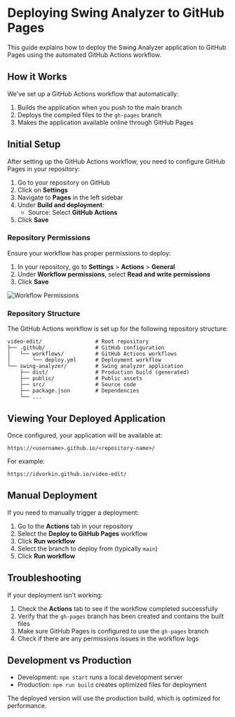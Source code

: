 # Deploying Swing Analyzer to GitHub Pages

This guide explains how to deploy the Swing Analyzer application to GitHub Pages using the automated GitHub Actions workflow.

## How it Works

We've set up a GitHub Actions workflow that automatically:
1. Builds the application when you push to the main branch
2. Deploys the compiled files to the `gh-pages` branch
3. Makes the application available online through GitHub Pages

## Initial Setup

After setting up the GitHub Actions workflow, you need to configure GitHub Pages in your repository:

1. Go to your repository on GitHub
2. Click on **Settings**
3. Navigate to **Pages** in the left sidebar
4. Under **Build and deployment**:
   - Source: Select **GitHub Actions**
5. Click **Save**

### Repository Permissions

Ensure your workflow has proper permissions to deploy:

1. In your repository, go to **Settings** > **Actions** > **General**
2. Under **Workflow permissions**, select **Read and write permissions**
3. Click **Save**

![Workflow Permissions](https://docs.github.com/assets/cb-40251/images/help/actions/workflow-settings-actions-permissions.png)

### Repository Structure

The GitHub Actions workflow is set up for the following repository structure:

```
video-edit/                 # Root repository
├── .github/                # GitHub configuration
│   └── workflows/          # GitHub Actions workflows
│       └── deploy.yml      # Deployment workflow
└── swing-analyzer/         # Swing analyzer application
    ├── dist/               # Production build (generated)
    ├── public/             # Public assets
    ├── src/                # Source code
    ├── package.json        # Dependencies
    └── ...
```

## Viewing Your Deployed Application

Once configured, your application will be available at:
```
https://<username>.github.io/<repository-name>/
```

For example:
```
https://idvorkin.github.io/video-edit/
```

## Manual Deployment

If you need to manually trigger a deployment:
1. Go to the **Actions** tab in your repository
2. Select the **Deploy to GitHub Pages** workflow
3. Click **Run workflow**
4. Select the branch to deploy from (typically `main`)
5. Click **Run workflow**

## Troubleshooting

If your deployment isn't working:

1. Check the **Actions** tab to see if the workflow completed successfully
2. Verify that the `gh-pages` branch has been created and contains the built files
3. Make sure GitHub Pages is configured to use the `gh-pages` branch
4. Check if there are any permissions issues in the workflow logs

## Development vs Production

- Development: `npm start` runs a local development server
- Production: `npm run build` creates optimized files for deployment

The deployed version will use the production build, which is optimized for performance. 